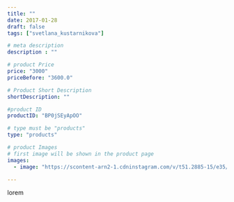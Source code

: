 ```yaml
---
title: ""
date: 2017-01-28
draft: false
tags: ["svetlana_kustarnikova"]

# meta description
description : ""

# product Price
price: "3000"
priceBefore: "3600.0"

# Product Short Description
shortDescription: ""

#product ID
productID: "BP0jSEyApOO"

# type must be "products"
type: "products"

# product Images
# first image will be shown in the product page
images:
  - image: "https://scontent-arn2-1.cdninstagram.com/v/t51.2885-15/e35/16229360_641188342727335_636055927501357056_n.jpg?se=7&tp=1&_nc_ht=scontent-arn2-1.cdninstagram.com&_nc_cat=107&_nc_ohc=JWUz3BhkLfIAX-NoCeD&ccb=7-4&oh=7103581ee77d415747f0cf8334b6337a&oe=6081FF9E&ig_cache_key=MTQzNzkyOTM1NDc1MDQ5NzY3OA%3D%3D.2-ccb7-4"

---
```

lorem
